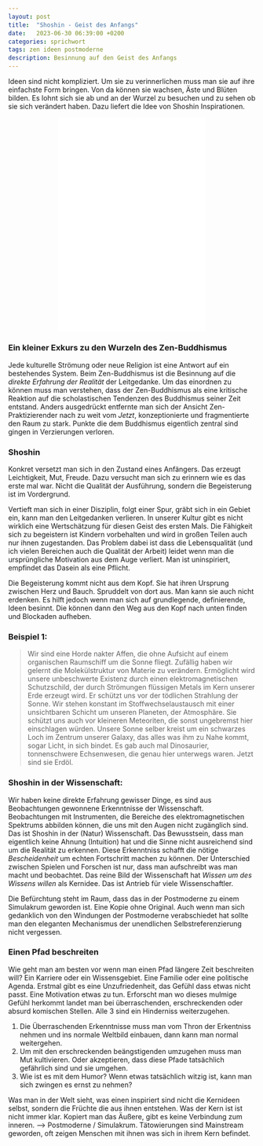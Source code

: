 ```yaml
---
layout: post
title:  "Shoshin - Geist des Anfangs"
date:   2023-06-30 06:39:00 +0200
categories: sprichwort
tags: zen ideen postmoderne
description: Besinnung auf den Geist des Anfangs
---
```


Ideen sind nicht kompliziert. Um sie zu verinnerlichen muss man sie auf ihre einfachste Form bringen. Von da können sie wachsen, Äste und Blüten bilden. Es lohnt sich sie ab und an der Wurzel zu besuchen und zu sehen ob sie sich verändert haben. Dazu liefert die Idee von Shoshin Inspirationen.

<figure>
  <img class="marginauto" src='/assets/images/shoshin.png' width="300" style="background:none ; border:none; box-shadow:none"/>
  <figcaption>
</figcaption>
</figure> 

<style>
.marginauto {
    margin: 10px auto 20px;
    display: block;
}
figcaption {
  text-align: center;
}
</style>

### Ein kleiner Exkurs zu den Wurzeln des Zen-Buddhismus

Jede kulturelle Strömung oder neue Religion ist eine Antwort auf ein bestehendes System. Beim Zen-Buddhismus ist die Besinnung auf die *direkte Erfahrung der Realität* der Leitgedanke. Um das einordnen zu können muss man verstehen, dass der Zen-Buddhismus als eine kritische Reaktion auf die scholastischen Tendenzen des Buddhismus seiner Zeit entstand. Anders ausgedrückt entfernte man sich der Ansicht Zen-Praktizierender nach zu weit vom *Jetzt*, konzeptionierte und fragmentierte den Raum zu stark. Punkte die dem Buddhismus eigentlich zentral sind gingen in Verzierungen verloren. 

### Shoshin

Konkret versetzt man sich in den Zustand eines Anfängers. Das erzeugt Leichtigkeit, Mut, Freude. Dazu versucht man sich zu erinnern wie es das erste mal war. Nicht die Qualität der Ausführung, sondern die Begeisterung ist im Vordergrund.

Vertieft man sich in einer Disziplin, folgt einer Spur, gräbt sich in ein Gebiet ein, kann man den Leitgedanken verlieren. In unserer Kultur gibt es nicht wirklich eine Wertschätzung für diesen Geist des ersten Mals. Die Fähigkeit sich zu begeistern ist Kindern vorbehalten und wird in großen Teilen auch nur ihnen zugestanden.
Das Problem dabei ist dass die Lebensqualität (und ich vielen Bereichen auch die Qualität der Arbeit) leidet wenn man die ursprüngliche Motivation aus dem Auge verliert. Man ist uninspiriert, empfindet das Dasein als eine Pflicht.

Die Begeisterung kommt nicht aus dem Kopf. Sie hat ihren Ursprung zwischen Herz und Bauch. Spruddelt von dort aus. Man kann sie auch nicht erdenken. Es hilft jedoch wenn man sich auf grundlegende, definierende, Ideen besinnt. Die können dann den Weg aus den Kopf nach unten finden und Blockaden aufheben.

### Beispiel 1:

> Wir sind eine Horde nakter Affen, die ohne Aufsicht auf einem organischen Raumschiff um die Sonne fliegt. Zufällig haben wir gelernt die Molekülstruktur von Materie zu verändern. Ermöglicht wird unsere unbeschwerte Existenz durch einen elektromagnetischen Schutzschild, der durch Strömungen flüssigen Metals im Kern unserer Erde erzeugt wird. Er schützt uns vor der tödlichen Strahlung der Sonne. Wir stehen konstant im Stoffwechselaustausch mit einer unsichtbaren Schicht um unseren Planeten, der Atmosphäre. Sie schützt uns auch vor kleineren Meteoriten, die sonst ungebremst hier einschlagen würden. Unsere Sonne selber kreist um ein schwarzes Loch im Zentrum unserer Galaxy, das alles was ihm zu Nahe kommt, sogar Licht, in sich bindet. 
Es gab auch mal Dinosaurier, tonnenschwere Echsenwesen, die genau hier unterwegs waren. Jetzt sind sie Erdöl.

### Shoshin in der Wissenschaft:

Wir haben keine direkte Erfahrung gewisser Dinge, es sind aus Beobachtungen gewonnene Erkenntnisse der Wissenschaft. Beobachtungen mit Instrumenten, die Bereiche des elektromagnetischen Spektrums abbilden können, die uns mit den Augen nicht zugänglich sind. 
Das ist Shoshin in der (Natur) Wissenschaft. Das Bewusstsein, dass man eigentlich keine Ahnung (Intuition) hat und die Sinne nicht ausreichend sind um die Realität zu erkennen. Diese Erkenntniss schafft die nötige *Bescheidenheit* um echten Fortschritt machen zu können.
Der Unterschied zwischen Spielen und Forschen ist nur, dass man aufschreibt was man macht und beobachtet.
Das reine Bild der Wissenschaft hat *Wissen um des Wissens willen* als Kernidee. Das ist Antrieb für viele Wissenschaftler.

Die Befürchtung steht im Raum, dass das in der Postmoderne zu einem Simulakrum geworden ist. Eine Kopie ohne Original. Auch wenn man sich gedanklich von den Windungen der Postmoderne verabschiedet hat sollte man den eleganten Mechanismus der unendlichen Selbstreferenzierung nicht vergessen. 

### Einen Pfad beschreiten

Wie geht man am besten vor wenn man einen Pfad längere Zeit beschreiten will? Ein Karriere oder ein Wissensgebiet. Eine Familie oder eine politische Agenda. Erstmal gibt es eine Unzufriedenheit, das Gefühl dass etwas nicht passt. Eine Motivation etwas zu tun. Erforscht man wo dieses mulmige Gefühl herkommt landet man bei überraschenden, erschreckenden oder absurd komischen Stellen. Alle 3 sind ein Hinderniss weiterzugehen. 
1. Die Überraschenden Erkenntnisse muss man vom Thron der Erkentniss nehmen und ins normale Weltbild einbauen, dann kann man normal weitergehen. 
2. Um mit den erschreckenden beängstigenden umzugehen muss man Mut kultivieren. Oder akzeptieren, dass diese Pfade tatsächlich gefährlich sind und sie umgehen.
3. Wie ist es mit dem Humor? Wenn etwas tatsächlich witzig ist, kann man sich zwingen es ernst zu nehmen?

Was man in der Welt sieht, was einen inspiriert sind nicht die Kernideen selbst, sondern die Früchte die aus ihnen entstehen. Was der Kern ist ist nicht immer klar. Kopiert man das Äußere, gibt es keine Verbindung zum inneren. --> Postmoderne / Simulakrum. 
Tätowierungen sind Mainstream geworden, oft zeigen Menschen mit ihnen was sich in ihrem Kern befindet.
